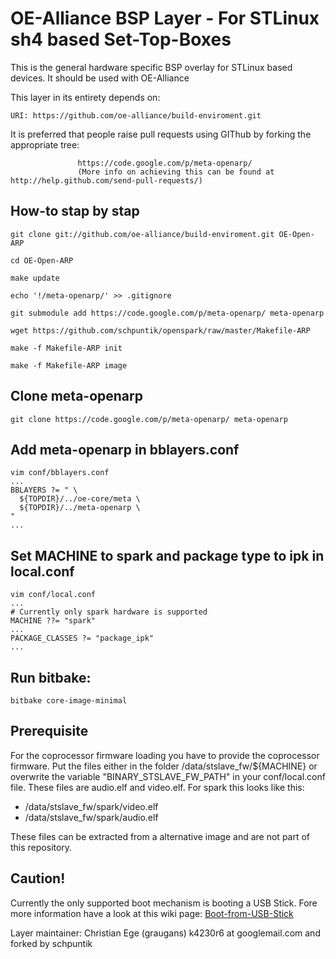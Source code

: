 OE-Alliance BSP Layer - For STLinux sh4 based Set-Top-Boxes 
============================================================

This is the general hardware specific BSP overlay for STLinux based devices.
It should be used with OE-Alliance


This layer in its entirety depends on:

    URI: https://github.com/oe-alliance/build-enviroment.git
    
It is preferred that people raise pull requests using GIThub by forking the appropriate tree:

                   https://code.google.com/p/meta-openarp/
                   (More info on achieving this can be found at http://help.github.com/send-pull-requests/)
## How-to stap by stap    
    git clone git://github.com/oe-alliance/build-enviroment.git OE-Open-ARP
    
    cd OE-Open-ARP
    
    make update
    
    echo '!/meta-openarp/' >> .gitignore
    
    git submodule add https://code.google.com/p/meta-openarp/ meta-openarp
    
    wget https://github.com/schpuntik/openspark/raw/master/Makefile-ARP
    
    make -f Makefile-ARP init
    
    make -f Makefile-ARP image 
    
    
## Clone meta-openarp
    git clone https://code.google.com/p/meta-openarp/ meta-openarp
    
    

## Add meta-openarp in bblayers.conf 
    vim conf/bblayers.conf
    ...
    BBLAYERS ?= " \
      ${TOPDIR}/../oe-core/meta \
      ${TOPDIR}/../meta-openarp \
    "
    ...

## Set MACHINE to spark and package type to ipk in local.conf
    vim conf/local.conf
    ...
    # Currently only spark hardware is supported
    MACHINE ??= "spark"
    ...
    PACKAGE_CLASSES ?= "package_ipk"
    ...
   

## Run bitbake: 

    bitbake core-image-minimal 


Prerequisite
------------

For the coprocessor firmware loading you have to provide the coprocessor firmware. Put the files either in the folder /data/stslave_fw/${MACHINE} or overwrite the variable  "BINARY_STSLAVE_FW_PATH" in your conf/local.conf file. These files are audio.elf and video.elf. For spark this looks like this: 
-   /data/stslave_fw/spark/video.elf
-   /data/stslave_fw/spark/audio.elf

These files can be extracted from a alternative image and are not part of this repository.

Caution!
--------

Currently the only supported boot mechanism is booting a USB Stick. Fore more information 
have a look at this wiki page: [Boot-from-USB-Stick](https://github.com/project-magpie/meta-stlinux/wiki/Boot-from-USB-Stick)

Layer maintainer: Christian Ege (graugans) k4230r6 at googlemail.com and forked by schpuntik

